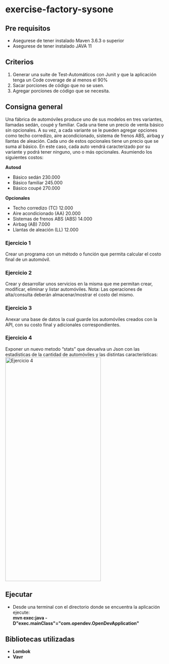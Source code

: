 # exercise-factory-sysone

## Pre requisitos

 - Asegurese de tener instalado Maven 3.6.3 o superior
 - Asegurese de tener instalado JAVA 11

## Criterios

  <ol>
  <li>Generar una suite de Test-Automáticos con Junit y que la aplicación tenga un Code coverage de al menos el 90%</li>
  <li>Sacar porciones de código que no se usen.</li>
  <li>Agregar porciones de código que se necesita.</li>
  </ol>

## Consigna general 

  Una fábrica de automóviles produce uno de sus modelos en tres variantes, llamadas sedán, coupé y familiar. Cada una tiene un precio de venta básico sin opcionales. A su vez, a cada variante se le pueden agregar opciones como techo corredizo, aire acondicionado, sistema de frenos ABS, airbag y llantas de aleación. Cada uno de estos opcionales tiene un precio que se suma al básico. En este caso, cada auto vendrá caracterizado por su variante y podrá tener ninguno, uno o más opcionales. Asumiendo los siguientes costos:

  <b>Autosd</b>
  <ul>
    <li>Básico sedán 230.000</li>
    <li>Básico familiar 245.000</li>
    <li>Básico coupé 270.000</li>
  </ul>

  <b>Opcionales</b>
  <ul>
    <li>Techo corredizo (TC) 12.000</li>
    <li>Aire acondicionado (AA) 20.000</li>
    <li>Sistemas de frenos ABS (ABS) 14.000</li>
    <li>Airbag (AB) 7.000</li>
    <li>Llantas de aleación (LL) 12.000</li>
  </ul>

### Ejercicio 1
 Crear un programa con un método o función que permita calcular el costo final de un automóvil.

### Ejercicio 2
 Crear y desarrollar unos servicios en la misma que me permitan crear, modificar, eliminar y listar automóviles. Nota: Las operaciones de alta/consulta deberán almacenar/mostrar el costo del mismo.

### Ejercicio 3
 Anexar una base de datos la cual guarde los automóviles creados con la API, con su costo final y adicionales correspondientes.
 
### Ejercicio 4
 Exponer un nuevo metodo “stats” que devuelva un Json con las estadísticas de la cantidad de automóviles y las distintas características:
 <image src="/imagen.png" width="300" height="700" alt="Ejercicio 4">

## Ejecutar

 - Desde una terminal con el directorio donde se encuentra la aplicaci&oacute;n ejecute:  
   <b>mvn exec:java -D"exec.mainClass"="com.opendev.OpenDevApplication"<b>

## Bibliotecas utilizadas

- Lombok
- Vavr 
